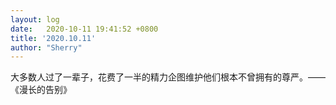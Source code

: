 ```yaml
---
layout: log
date:   2020-10-11 19:41:52 +0800
title: '2020.10.11'
author: "Sherry"
---
```


大多数人过了一辈子，花费了一半的精力企图维护他们根本不曾拥有的尊严。——《漫长的告别》